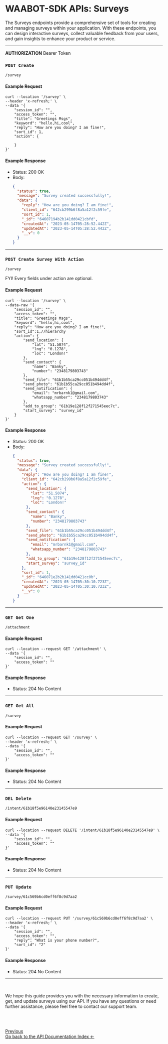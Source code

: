 <head>
<link rel="stylesheet" href="../../style.css">
</head>

# WAABOT-SDK APIs: Surveys

The Surveys endpoints provide a comprehensive set of tools for creating and managing surveys within your application. With these endpoints, you can design interactive surveys, collect valuable feedback from your users, and gain insights to enhance your product or service.

---

**AUTHORIZATION** Bearer Token

### `POST Create`

```
/survey
```

#### Example Request

```shell
curl --location '/survey' \
--header 'x-refresh;' \
--data '{
    "session_id": "",
    "access_token": "",
    "title": "Greetings Msgs",
    "keyword": "hello,hi,cool",
    "reply": "How are you doing? I am fine!",
    "sort_id": 1,
    "action": {

    }
}'
```

#### Example Response

- Status: 200 OK
- Body:
  ```json
  {
    "status": true,
    "message": "Survey created successfully!",
    "data": {
      "reply": "How are you doing? I am fine!",
      "client_id": "642cb299b6f8a5a12f2c59fe",
      "sort_id": 1,
      "_id": "64607194b2b141dd0421cbfd",
      "createdAt": "2023-05-14T05:28:52.442Z",
      "updatedAt": "2023-05-14T05:28:52.442Z",
      "__v": 0
    }
  }
  ```

---

### `POST Create Survey With Action`

```
/survey
```

FYI! Every fields under action are optional.

#### Example Request

```shell
curl --location '/survey' \
--data-raw '{
    "session_id": "",
    "access_token": "",
    "title": "Greetings Msgs",
    "keyword": "hello,hi,cool",
    "reply": "How are you doing? I am fine!",
    "sort_id":1,//hierarchy
    "action": {
        "send_location": {
            "lat": "51.5074",
            "lng": "0.1278",
            "loc": "London!"
        },
        "send_contact": {
            "name": "Banky",
            "number": "2348179803743"
        },
        "send_file": "61b1b55ca29cc051b494dd4f",
        "send_photo": "61b1b55ca29cc051b494dd4f",
        "send_notification": {
            "email": "mrbarnk1@gmail.com",
            "whatsapp_number": "2348179803743"
        },
        "add_to_group": "61b19e128f12f271545eec7c",
        "start_survey": "survey_id"
    }
}'
```

#### Example Response

- Status: 200 OK
- Body:
  ```json
  {
    "status": true,
    "message": "Survey created successfully!",
    "data": {
      "reply": "How are you doing? I am fine!",
      "client_id": "642cb299b6f8a5a12f2c59fe",
      "action": {
        "send_location": {
          "lat": "51.5074",
          "lng": "0.1278",
          "loc": "London!"
        },
        "send_contact": {
          "name": "Banky",
          "number": "2348179803743"
        },
        "send_file": "61b1b55ca29cc051b494dd4f",
        "send_photo": "61b1b55ca29cc051b494dd4f",
        "send_notification": {
          "email": "mrbarnk1@gmail.com",
          "whatsapp_number": "2348179803743"
        },
        "add_to_group": "61b19e128f12f271545eec7c",
        "start_survey": "survey_id"
      },
      "sort_id": 1,
      "_id": "646071e2b2b141dd0421cc0b",
      "createdAt": "2023-05-14T05:30:10.723Z",
      "updatedAt": "2023-05-14T05:30:10.723Z",
      "__v": 0
    }
  }
  ```

---

### `GET Get One`

```
/attachment
```

#### Example Request

```shell
curl --location --request GET '/attachment' \
--data '{
    "session_id": "",
    "access_token": ""
}'
```

#### Example Response

- Status: 204 No Content

---

### `GET Get All`

```
/survey
```

#### Example Request

```shell
curl --location --request GET '/survey' \
--header 'x-refresh;' \
--data '{
    "session_id": "",
    "access_token": ""
}'
```

#### Example Response

- Status: 204 No Content

---

### `DEL Delete`

```
/intent/61b18f5e96140e23145547e9
```

#### Example Request

```shell
curl --location --request DELETE '/intent/61b18f5e96140e23145547e9' \
--data '{
    "session_id": "",
    "access_token": ""
}'
```

#### Example Response

- Status: 204 No Content

---

### `PUT Update`

```
/survey/61c569b6cd0eff6f8c9d7aa2
```

#### Example Request

```shell
curl --location --request PUT '/survey/61c569b6cd0eff6f8c9d7aa2' \
--header 'x-refresh;' \
--data '{
    "session_id": "",
    "access_token": "",
    "reply": "What is your phone number?",
    "sort_id": "2"
}'
```

#### Example Response

- Status: 204 No Content

---

<br>

We hope this guide provides you with the necessary information to create, get, and update surveys using our API. If you have any questions or need further assistance, please feel free to contact our support team.

<br> <br>

<footer>
  <a class="prev-page" href="index.md">Previous <br>
  Go back to the API Documentation Index &larr;</a>
</footer>

